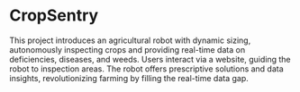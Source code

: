 # CropSentry
This project introduces an agricultural robot with dynamic sizing, autonomously inspecting crops and providing real-time data on deficiencies, diseases, and weeds. Users interact via a website, guiding the robot to inspection areas. The robot offers prescriptive solutions and data insights, revolutionizing farming by filling the real-time data gap.

